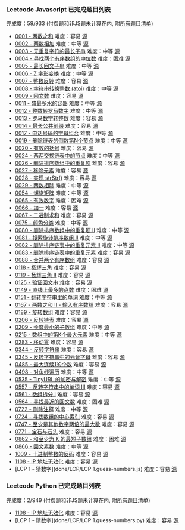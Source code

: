 ### Leetcode Javascript 已完成题目列表
完成度：59/933 (付费题和非JS题未计算在内, 附[所有题目清单](LIST.md))
- [0001 - 两数之和](done/0001-0100/0001.two-sum.js) 难度：容易 [源](https://leetcode-cn.com/problems/two-sum/)
- [0002 - 两数相加](done/0001-0100/0002.add-two-numbers.js) 难度：中等 [源](https://leetcode-cn.com/problems/add-two-numbers/)
- [0003 - 无重复字符的最长子串](done/0001-0100/0003.longest-substring-without-repeating-characters.js) 难度：中等 [源](https://leetcode-cn.com/problems/longest-substring-without-repeating-characters/)
- [0004 - 寻找两个有序数组的中位数](done/0001-0100/0004.median-of-two-sorted-arrays.js) 难度：困难 [源](https://leetcode-cn.com/problems/median-of-two-sorted-arrays/)
- [0005 - 最长回文子串](done/0001-0100/0005.longest-palindromic-substring.js) 难度：中等 [源](https://leetcode-cn.com/problems/longest-palindromic-substring/)
- [0006 - Z 字形变换](done/0001-0100/0006.zigzag-conversion.js) 难度：中等 [源](https://leetcode-cn.com/problems/zigzag-conversion/)
- [0007 - 整数反转](done/0001-0100/0007.reverse-integer.js) 难度：容易 [源](https://leetcode-cn.com/problems/reverse-integer/)
- [0008 - 字符串转换整数 (atoi)](done/0001-0100/0008.string-to-integer-atoi.js) 难度：中等 [源](https://leetcode-cn.com/problems/string-to-integer-atoi/)
- [0009 - 回文数](done/0001-0100/0009.palindrome-number.js) 难度：容易 [源](https://leetcode-cn.com/problems/palindrome-number/)
- [0011 - 盛最多水的容器](done/0001-0100/0011.container-with-most-water.js) 难度：中等 [源](https://leetcode-cn.com/problems/container-with-most-water/)
- [0012 - 整数转罗马数字](done/0001-0100/0012.integer-to-roman.js) 难度：中等 [源](https://leetcode-cn.com/problems/integer-to-roman/)
- [0013 - 罗马数字转整数](done/0001-0100/0013.roman-to-integer.js) 难度：容易 [源](https://leetcode-cn.com/problems/roman-to-integer/)
- [0014 - 最长公共前缀](done/0001-0100/0014.longest-common-prefix.js) 难度：容易 [源](https://leetcode-cn.com/problems/longest-common-prefix/)
- [0017 - 电话号码的字母组合](done/0001-0100/0017.letter-combinations-of-a-phone-number.js) 难度：中等 [源](https://leetcode-cn.com/problems/letter-combinations-of-a-phone-number/)
- [0019 - 删除链表的倒数第N个节点](done/0001-0100/0019.remove-nth-node-from-end-of-list.js) 难度：中等 [源](https://leetcode-cn.com/problems/remove-nth-node-from-end-of-list/)
- [0020 - 有效的括号](done/0001-0100/0020.valid-parentheses.js) 难度：容易 [源](https://leetcode-cn.com/problems/valid-parentheses/)
- [0024 - 两两交换链表中的节点](done/0001-0100/0024.swap-nodes-in-pairs.js) 难度：中等 [源](https://leetcode-cn.com/problems/swap-nodes-in-pairs/)
- [0026 - 删除排序数组中的重复项](done/0001-0100/0026.remove-duplicates-from-sorted-array.js) 难度：容易 [源](https://leetcode-cn.com/problems/remove-duplicates-from-sorted-array/)
- [0027 - 移除元素](done/0001-0100/0027.remove-element.js) 难度：容易 [源](https://leetcode-cn.com/problems/remove-element/)
- [0028 - 实现 strStr()](done/0001-0100/0028.implement-strstr.js) 难度：容易 [源](https://leetcode-cn.com/problems/implement-strstr/)
- [0029 - 两数相除](done/0001-0100/0029.divide-two-integers.js) 难度：中等 [源](https://leetcode-cn.com/problems/divide-two-integers/)
- [0054 - 螺旋矩阵](done/0001-0100/0054.spiral-matrix.js) 难度：中等 [源](https://leetcode-cn.com/problems/spiral-matrix/)
- [0065 - 有效数字](done/0001-0100/0065.valid-number.js) 难度：困难 [源](https://leetcode-cn.com/problems/valid-number/)
- [0066 - 加一](done/0001-0100/0066.plus-one.js) 难度：容易 [源](https://leetcode-cn.com/problems/plus-one/)
- [0067 - 二进制求和](done/0001-0100/0067.add-binary.js) 难度：容易 [源](https://leetcode-cn.com/problems/add-binary/)
- [0075 - 颜色分类](done/0001-0100/0075.sort-colors.js) 难度：中等 [源](https://leetcode-cn.com/problems/sort-colors/)
- [0080 - 删除排序数组中的重复项 II](done/0001-0100/0080.remove-duplicates-from-sorted-array-ii.js) 难度：中等 [源](https://leetcode-cn.com/problems/remove-duplicates-from-sorted-array-ii/)
- [0081 - 搜索旋转排序数组 II](done/0001-0100/0081.search-in-rotated-sorted-array-ii.js) 难度：中等 [源](https://leetcode-cn.com/problems/search-in-rotated-sorted-array-ii/)
- [0082 - 删除排序链表中的重复元素 II](done/0001-0100/0082.remove-duplicates-from-sorted-list-ii.js) 难度：中等 [源](https://leetcode-cn.com/problems/remove-duplicates-from-sorted-list-ii/)
- [0083 - 删除排序链表中的重复元素](done/0001-0100/0083.remove-duplicates-from-sorted-list.js) 难度：容易 [源](https://leetcode-cn.com/problems/remove-duplicates-from-sorted-list/)
- [0088 - 合并两个有序数组](done/0001-0100/0088.merge-sorted-array.js) 难度：容易 [源](https://leetcode-cn.com/problems/merge-sorted-array/)
- [0118 - 杨辉三角](done/0101-0200/0118.pascals-triangle.js) 难度：容易 [源](https://leetcode-cn.com/problems/pascals-triangle/)
- [0119 - 杨辉三角 II](done/0101-0200/0119.pascals-triangle-ii.js) 难度：容易 [源](https://leetcode-cn.com/problems/pascals-triangle-ii/)
- [0125 - 验证回文串](done/0101-0200/0125.valid-palindrome.js) 难度：容易 [源](https://leetcode-cn.com/problems/valid-palindrome/)
- [0149 - 直线上最多的点数](done/0101-0200/0149.max-points-on-a-line.js) 难度：困难 [源](https://leetcode-cn.com/problems/max-points-on-a-line/)
- [0151 - 翻转字符串里的单词](done/0101-0200/0151.reverse-words-in-a-string.js) 难度：中等 [源](https://leetcode-cn.com/problems/reverse-words-in-a-string/)
- [0167 - 两数之和 II - 输入有序数组](done/0101-0200/0167.two-sum-ii-input-array-is-sorted.js) 难度：容易 [源](https://leetcode-cn.com/problems/two-sum-ii-input-array-is-sorted/)
- [0189 - 旋转数组](done/0101-0200/0189.rotate-array.js) 难度：容易 [源](https://leetcode-cn.com/problems/rotate-array/)
- [0206 - 反转链表](done/0201-0300/0206.reverse-linked-list.js) 难度：容易 [源](https://leetcode-cn.com/problems/reverse-linked-list/)
- [0209 - 长度最小的子数组](done/0201-0300/0209.minimum-size-subarray-sum.js) 难度：中等 [源](https://leetcode-cn.com/problems/minimum-size-subarray-sum/)
- [0215 - 数组中的第K个最大元素](done/0201-0300/0215.kth-largest-element-in-an-array.js) 难度：中等 [源](https://leetcode-cn.com/problems/kth-largest-element-in-an-array/)
- [0283 - 移动零](done/0201-0300/0283.move-zeroes.js) 难度：容易 [源](https://leetcode-cn.com/problems/move-zeroes/)
- [0344 - 反转字符串](done/0301-0400/0344.reverse-string.js) 难度：容易 [源](https://leetcode-cn.com/problems/reverse-string/)
- [0345 - 反转字符串中的元音字母](done/0301-0400/0345.reverse-vowels-of-a-string.js) 难度：容易 [源](https://leetcode-cn.com/problems/reverse-vowels-of-a-string/)
- [0485 - 最大连续1的个数](done/0401-0500/0485.max-consecutive-ones.js) 难度：容易 [源](https://leetcode-cn.com/problems/max-consecutive-ones/)
- [0498 - 对角线遍历](done/0401-0500/0498.diagonal-traverse.js) 难度：中等 [源](https://leetcode-cn.com/problems/diagonal-traverse/)
- [0535 - TinyURL 的加密与解密](done/0501-0600/0535.encode-and-decode-tinyurl.js) 难度：中等 [源](https://leetcode-cn.com/problems/encode-and-decode-tinyurl/)
- [0557 - 反转字符串中的单词 III](done/0501-0600/0557.reverse-words-in-a-string-iii.js) 难度：容易 [源](https://leetcode-cn.com/problems/reverse-words-in-a-string-iii/)
- [0561 - 数组拆分 I](done/0501-0600/0561.array-partition-i.js) 难度：容易 [源](https://leetcode-cn.com/problems/array-partition-i/)
- [0564 - 寻找最近的回文数](done/0501-0600/0564.find-the-closest-palindrome.js) 难度：困难 [源](https://leetcode-cn.com/problems/find-the-closest-palindrome/)
- [0722 - 删除注释](done/0701-0800/0722.remove-comments.js) 难度：中等 [源](https://leetcode-cn.com/problems/remove-comments/)
- [0724 - 寻找数组的中心索引](done/0701-0800/0724.find-pivot-index.js) 难度：容易 [源](https://leetcode-cn.com/problems/find-pivot-index/)
- [0747 - 至少是其他数字两倍的最大数](done/0701-0800/0747.largest-number-at-least-twice-of-others.js) 难度：容易 [源](https://leetcode-cn.com/problems/largest-number-at-least-twice-of-others/)
- [0771 - 宝石与石头](done/0701-0800/0771.jewels-and-stones.js) 难度：容易 [源](https://leetcode-cn.com/problems/jewels-and-stones/)
- [0862 - 和至少为 K 的最短子数组](done/0801-0900/0862.shortest-subarray-with-sum-at-least-k.js) 难度：困难 [源](https://leetcode-cn.com/problems/shortest-subarray-with-sum-at-least-k/)
- [0866 - 回文素数](done/0801-0900/0866.prime-palindrome.js) 难度：中等 [源](https://leetcode-cn.com/problems/prime-palindrome/)
- [1009 - 十进制整数的反码](done/1001-1100/1009.complement-of-base-10-integer.js) 难度：容易 [源](https://leetcode-cn.com/problems/complement-of-base-10-integer/)
- [1108 - IP 地址无效化](done/1101-1200/1108.defanging-an-ip-address.js) 难度：容易 [源](https://leetcode-cn.com/problems/defanging-an-ip-address/)
- [LCP 1 - 猜数字](done/LCP/LCP 1.guess-numbers.js) 难度：容易 [源](https://leetcode-cn.com/problems/guess-numbers/)

### Leetcode Python 已完成题目列表
完成度：2/949 (付费题和非JS题未计算在内, 附[所有题目清单](LIST.md))
- [1108 - IP 地址无效化](done/1101-1200/1108.defanging-an-ip-address.py) 难度：容易 [源](https://leetcode-cn.com/problems/defanging-an-ip-address/)
- [LCP 1 - 猜数字](done/LCP/LCP 1.guess-numbers.py) 难度：容易 [源](https://leetcode-cn.com/problems/guess-numbers/)